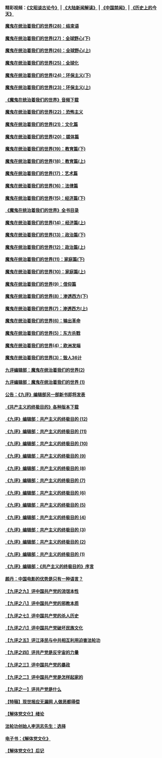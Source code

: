 #### 精彩视频：[《文昭谈古论今》](https://github.com/gfw-breaker/wenzhao/blob/master/README.md?t=01230330) | [《大陆新闻解读》](https://github.com/gfw-breaker/ntdtv-comedy/blob/master/README.md?t=01230330) | [《中国禁闻》](https://github.com/gfw-breaker/ntdtv-news/blob/master/README.md?t=01230330) | [《历史上的今天》](https://github.com/gfw-breaker/today-in-history/blob/master/README.md?t=01230330) 

#### [魔鬼在统治着我们的世界(28)：结束语](../pages/nsc422/n10936246.md?t=01230330) 

#### [魔鬼在统治着我们的世界(27)：全球野心(下)](../pages/nsc422/n10928319.md?t=01230330) 

#### [魔鬼在统治着我们的世界(26)：全球野心(上)](../pages/nsc422/n10900318.md?t=01230330) 

#### [魔鬼在统治着我们的世界(25)：全球化](../pages/nsc422/n10788205.md?t=01230330) 

#### [魔鬼在统治着我们的世界(24)：环保主义(下)](../pages/nsc422/n10695307.md?t=01230330) 

#### [魔鬼在统治着我们的世界(23)：环保主义(上)](../pages/nsc422/n10688613.md?t=01230330) 

#### [《魔鬼在统治着我们的世界》音频下载](../pages/nsc422/n10635553.md?t=01230330) 

#### [魔鬼在统治着我们的世界(22)：恐怖主义](../pages/nsc422/n10614727.md?t=01230330) 

#### [魔鬼在统治着我们的世界(21)：文化篇](../pages/nsc422/n10597706.md?t=01230330) 

#### [魔鬼在统治着我们的世界(20)：媒体篇](../pages/nsc422/n10586579.md?t=01230330) 

#### [魔鬼在统治着我们的世界(19)：教育篇(下)](../pages/nsc422/n10564808.md?t=01230330) 

#### [魔鬼在统治着我们的世界(18)：教育篇(上)](../pages/nsc422/n10526970.md?t=01230330) 

#### [魔鬼在统治着我们的世界(17)：艺术篇](../pages/nsc422/n10499093.md?t=01230330) 

#### [魔鬼在统治着我们的世界(16)：法律篇](../pages/nsc422/n10485969.md?t=01230330) 

#### [魔鬼在统治着我们的世界(15)：经济篇(下)](../pages/nsc422/n10469975.md?t=01230330) 

#### [《魔鬼在统治着我们的世界》全书目录](../pages/nsc422/n10464261.md?t=01230330) 

#### [魔鬼在统治着我们的世界(14)：经济篇(上)](../pages/nsc422/n10457370.md?t=01230330) 

#### [魔鬼在统治着我们的世界(13)：政治篇(下)](../pages/nsc422/n10448270.md?t=01230330) 

#### [魔鬼在统治着我们的世界(12)：政治篇(上)](../pages/nsc422/n10444576.md?t=01230330) 

#### [魔鬼在统治着我们的世界(11)：家庭篇(下)](../pages/nsc422/n10440961.md?t=01230330) 

#### [魔鬼在统治着我们的世界(10)：家庭篇(上)](../pages/nsc422/n10435448.md?t=01230330) 

#### [魔鬼在统治着我们的世界(9)：信仰篇](../pages/nsc422/n10432159.md?t=01230330) 

#### [魔鬼在统治着我们的世界(8)：渗透西方(下)](../pages/nsc422/n10429603.md?t=01230330) 

#### [魔鬼在统治着我们的世界(7)：渗透西方(上)](../pages/nsc422/n10426013.md?t=01230330) 

#### [魔鬼在统治着我们的世界(6)：输出革命](../pages/nsc422/n10421536.md?t=01230330) 

#### [魔鬼在统治着我们的世界(5)：东方杀戮](../pages/nsc422/n10417707.md?t=01230330) 

#### [魔鬼在统治着我们的世界(4)：欧洲发端](../pages/nsc422/n10414890.md?t=01230330) 

#### [魔鬼在统治着我们的世界(3)：毁人36计](../pages/nsc422/n10411583.md?t=01230330) 

#### [九评编辑部：魔鬼在统治着我们的世界(2)](../pages/nsc422/n10410036.md?t=01230330) 

#### [九评编辑部：魔鬼在统治着我们的世界 (1)](../pages/nsc422/n10406825.md?t=01230330) 

#### [公告：《九评》编辑部另一部新书即将发表](../pages/nsc422/n10405104.md?t=01230330) 

#### [《共产主义的终极目的》各种版本下载](../pages/nsc422/n10022138.md?t=01230330) 

#### [《九评》编辑部：共产主义的终极目的 (12)](../pages/nsc422/n9933272.md?t=01230330) 

#### [《九评》编辑部：共产主义的终极目的 (11)](../pages/nsc422/n9924973.md?t=01230330) 

#### [《九评》编辑部：共产主义的终极目的 (10)](../pages/nsc422/n9920883.md?t=01230330) 

#### [《九评》编辑部：共产主义的终极目的 (9)](../pages/nsc422/n9916363.md?t=01230330) 

#### [《九评》编辑部：共产主义的终极目的 (8)](../pages/nsc422/n9912488.md?t=01230330) 

#### [《九评》编辑部：共产主义的终极目的 (7)](../pages/nsc422/n9901176.md?t=01230330) 

#### [《九评》编辑部：共产主义的终极目的 (6)](../pages/nsc422/n9899359.md?t=01230330) 

#### [《九评》编辑部：共产主义的终极目的 (5)](../pages/nsc422/n9893174.md?t=01230330) 

#### [《九评》编辑部：共产主义的终极目的 (4)](../pages/nsc422/n9891246.md?t=01230330) 

#### [《九评》编辑部：共产主义的终极目的 (3)](../pages/nsc422/n9879879.md?t=01230330) 

#### [《九评》编辑部：共产主义的终极目的 (2)](../pages/nsc422/n9876205.md?t=01230330) 

#### [《九评》编辑部：共产主义的终极目的 (1)](../pages/nsc422/n9865857.md?t=01230330) 

#### [《九评》编辑部：《共产主义的终极目的》序言](../pages/nsc422/n9862666.md?t=01230330) 

#### [颜丹：中国电影的优势是只有一种语言？](../pages/nsc422/n9583062.md?t=01230330) 

#### [【九评之九】评中国共产党的流氓本性](../pages/nsc422/n737542.md?t=01230330) 

#### [【九评之八】评中国共产党的邪教本质](../pages/nsc422/n735942.md?t=01230330) 

#### [【九评之七】评中国共产党的杀人历史](../pages/nsc422/n733806.md?t=01230330) 

#### [【九评之六】评中国共产党破坏民族文化](../pages/nsc422/n731667.md?t=01230330) 

#### [【九评之五】评江泽民与中共相互利用迫害法轮功](../pages/nsc422/n730058.md?t=01230330) 

#### [【九评之四】评共产党是反宇宙的力量](../pages/nsc422/n727814.md?t=01230330) 

#### [【九评之三】评中国共产党的暴政](../pages/nsc422/n725597.md?t=01230330) 

#### [【九评之二】评中国共产党是怎样起家的](../pages/nsc422/n723946.md?t=01230330) 

#### [【九评之一】评共产党是什么](../pages/nsc422/n722529.md?t=01230330) 

#### [【特稿】现世报应无漏网 人做恶都得偿](../pages/nsc422/n4215167.md?t=01230330) 

#### [【解体党文化】绪论](../pages/nsc422/n1449356.md?t=01230330) 

#### [法轮功创始人李洪志先生：选择](../pages/nsc422/n3580738.md?t=01230330) 

#### [电子书：《解体党文化》](../pages/nsc422/n1573484.md?t=01230330) 

#### [【解体党文化】后记](../pages/nsc422/n1531999.md?t=01230330) 


